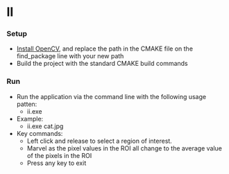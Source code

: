 # II
### Setup

- [Install OpenCV](https://opencv.org/releases/), and replace the path in the CMAKE file on the find_package line with your new path
- Build the project with the standard CMAKE build commands

### Run

- Run the application via the command line with the following usage patten:
    - ii.exe <image>
- Example:
    - ii.exe cat.jpg
- Key commands:
    - Left click and release to select a region of interest.
    - Marvel as the pixel values in the ROI all change to the average value of the pixels in the ROI
    - Press any key to exit